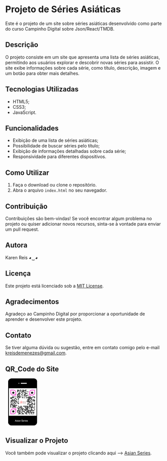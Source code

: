 # Projeto de Séries Asiáticas

Este é o projeto de um site sobre séries asiáticas desenvolvido como parte do curso Campinho Digital sobre Json/React/TMDB.

## Descrição

O projeto consiste em um site que apresenta uma lista de séries asiáticas, permitindo aos usuários explorar e descobrir novas séries para assistir.
O site exibe informações sobre cada série, como título, descrição, imagem e um botão para obter mais detalhes.

## Tecnologias Utilizadas

- HTML5;
- CSS3;
- JavaScript.

## Funcionalidades

- Exibição de uma lista de séries asiáticas;
- Possibilidade de buscar séries pelo título;
- Exibição de informações detalhadas sobre cada série;
- Responsividade para diferentes dispositivos.

## Como Utilizar

1. Faça o download ou clone o repositório.
2. Abra o arquivo `index.html` no seu navegador.

## Contribuição

Contribuições são bem-vindas! Se você encontrar algum problema no projeto ou quiser adicionar novos recursos, sinta-se à vontade para enviar um pull request.

## Autora

Karen Reis ◕‿◕

## Licença

Este projeto está licenciado sob a [MIT License](https://opensource.org/licenses/MIT).

## Agradecimentos

Agradeço ao Campinho Digital por proporcionar a oportunidade de aprender e desenvolver este projeto.

## Contato

Se tiver alguma dúvida ou sugestão, entre em contato comigo pelo e-mail [kreisdemenezes@gmail.com](mailto:kreisdemenezes@gmail.com).

## **QR_Code do Site**
![Asian Series](./src/assets/AsianSeries.png)

## Visualizar o Projeto

Você também pode visualizar o projeto clicando aqui --> [Asian Series](<https://reiskaren0228.github.io/asianSeries_campinho_tmdb/>).